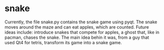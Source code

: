 # snake
Currently, the file snake.py contains the snake game using pyqt. The snake moves around the maze and can eat apples, which are counted.
Future ideas include: introduce snakes that compete for apples, a ghost that, like in pacman, chases the snake. The main idea behin it was, from a guy that used Qt4 for tetris, transform its game into a snake game.
